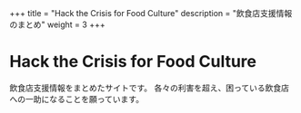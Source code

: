 +++
title = "Hack the Crisis for Food Culture"
description = "飲食店支援情報のまとめ"
weight = 3
+++

# Hack the Crisis for Food Culture

飲食店支援情報をまとめたサイトです。
各々の利害を超え、困っている飲食店への一助になることを願っています。
